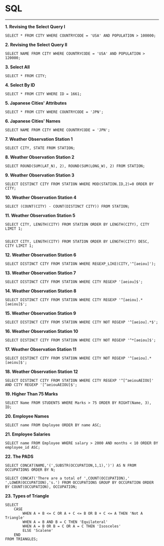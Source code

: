 # SQL
----

**1. Revising the Select Query I**

```
SELECT * FROM CITY WHERE COUNTRYCODE = 'USA' AND POPULATION > 100000;
```

**2. Revising the Select Query II**

```
SELECT NAME FROM CITY WHERE COUNTRYCODE = 'USA' AND POPULATION > 120000;
```

**3. Select All**

```
SELECT * FROM CITY;
```

**4. Select By ID**

```
SELECT * FROM CITY WHERE ID = 1661;
```

**5. Japanese Cities' Attributes**

```
SELECT * FROM CITY WHERE COUNTRYCODE = 'JPN';
```

**6. Japanese Cities' Names**

```
SELECT NAME FROM CITY WHERE COUNTRYCODE = 'JPN';
```

**7. Weather Observation Station 1**

```
SELECT CITY, STATE FROM STATION;
```

**8. Weather Observation Station 2**
```
SELECT ROUND(SUM(LAT_N), 2), ROUND(SUM(LONG_W), 2) FROM STATION;
```


**9. Weather Observation Station 3**

```
SELECT DISTINCT CITY FROM STATION WHERE MOD(STATION.ID,2)=0 ORDER BY CITY;
```

**10. Weather Observation Station 4**

```
SELECT (COUNT(CITY) - COUNT(DISTINCT CITY)) FROM STATION;
```

**11. Weather Observation Station 5**
```
SELECT CITY, LENGTH(CITY) FROM STATION ORDER BY LENGTH(CITY), CITY LIMIT 1;


SELECT CITY, LENGTH(CITY) FROM STATION ORDER BY LENGTH(CITY) DESC, CITY LIMIT 1;
```

**12. Weather Observation Station 6**
```
SELECT DISTINCT CITY FROM STATION WHERE REGEXP_LIKE(CITY,'^[aeiou]');
```

**13. Weather Observation Station 7**
```
SELECT DISTINCT CITY FROM STATION WHERE CITY REGEXP '[aeiou]$';
```

**14. Weather Observation Station 8**
```
SELECT DISTINCT CITY FROM STATION WHERE CITY REGEXP '^[aeiou].*[aeiou]$';
```

**15. Weather Observation Station 9**
```
SELECT DISTINCT CITY FROM STATION WHERE CITY NOT REGEXP '^[aeiou].*$';
```

**16. Weather Observation Station 10**
```
SELECT DISTINCT CITY FROM STATION WHERE CITY NOT REGEXP '^*[aeiou]$';
```

**17. Weather Observation Station 11**
```
SELECT DISTINCT CITY FROM STATION WHERE CITY NOT REGEXP '^[aeiou].*[aeiou]$';
```

**18. Weather Observation Station 12**
```
SELECT DISTINCT CITY FROM STATION WHERE CITY REGEXP '^[^aeiouAEIOU]' AND CITY REGEXP '[^aeiouAEIOU]$';
```

**19. Higher Than 75 Marks**
```
SELECT Name FROM STUDENTS WHERE Marks > 75 ORDER BY RIGHT(Name, 3), ID;
```

**20. Employee Names**
```
SELECT name FROM Employee ORDER BY name ASC;
```

**21. Employee Salaries**
```
SELECT name FROM Employee WHERE salary > 2000 AND months < 10 ORDER BY employee_id ASC;
```

**22. The PADS**
```
SELECT CONCAT(NAME,'(',SUBSTR(OCCUPATION,1,1),')') AS N FROM OCCUPATIONS ORDER BY N;

SELECT CONCAT('There are a total of ',COUNT(OCCUPATION),' ',LOWER(OCCUPATION),'s.') FROM OCCUPATIONS GROUP BY OCCUPATION ORDER BY COUNT(OCCUPATION), OCCUPATION;
```

**23. Types of Triangle**
```
SELECT 
    CASE
        WHEN A + B <= C OR A + C <= B OR B + C <= A THEN 'Not A Triangle'
        WHEN A = B AND B = C THEN 'Equilateral'
        WHEN A = B OR B = C OR A = C THEN 'Isosceles'
        ELSE 'Scalene'
    END
FROM TRIANGLES;
```